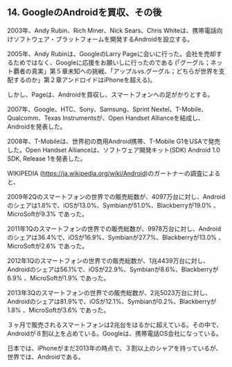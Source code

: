 ## 14. GoogleのAndroidを買収、その後

2003年、Andy Rubin、Rich Miner、Nick Sears、Chris Whiteは、携帯電話向けソフトウェア・プラットフォームを開発するAndroidを設立する。

2005年、Andy Rubinは、GoogleのLarry Pageに会いに行った。会社を売却するためではなく、Googleに応援をお願いしに行ったのである (「グーグル；ネット覇者の真実」第５章未知への挑戦、「アップルvs.グーグル；どちらが世界を支配するのか」第２章アンドロイドはiPhoneを超える)。

しかし、Pageは、Androidを買収し、スマートフォンへの足がかりとする。

2007年、Google、HTC、Sony、Samsung、Sprint Nextel、T-Mobile、Qualcomm、Texas Instrumentsが、Open Handset Allianceを結成し、Androidを発表した。

2008年、T-Mobileは、世界初の商用Android携帯、T-Mobile G1をUSAで発売した。Open Handset Allianceは、ソフトウェア開発キット(SDK) Android 1.0 SDK, Release 1を発表した。

WIKIPEDIA (https://ja.wikipedia.org/wiki/Android)のガートナーの調査によると、

2009年2Qのスマートフォンの世界での販売総数が、4097万台に対し、Androidのシェアは1.8%で、iOSが13.0%、Symbianが51.0%、Blackberryが19.0% 、MicroSoftが9.3% であった。

2011年1Qのスマートフォンの世界での販売総数が、9978万台に対し、Androidのシェアは36.4%で、iOSが16.9%、Symbianが27.7%、Blackberryが13.0% 、MicroSoftが2.6% であった。

2012年1Qのスマートフォンの世界での販売総数が、1兆4439万台に対し、Androidのシェアは56.1%で、iOSが22.9%、Symbianが8.6%、Blackberryが6.9% 、MicroSoftが1.9% であった。

2013年3Qのスマートフォンの世界での販売総数が、2兆5023万台に対し、Androidのシェアは81.9%で、iOSが12.1%、Symbianが0.2%、Blackberryが1.8% 、MicroSoftが3.6% であった。

３ヶ月で販売されるスマートフォンは2兆台をはるかに超えている。その中で、Androidが８割以上を占めている。Googleは、携帯電話OS会社になっている。

日本では、iPhoneがまだ2013年の時点で、３割以上のシャアを持っているが、世界では、Androidである。
